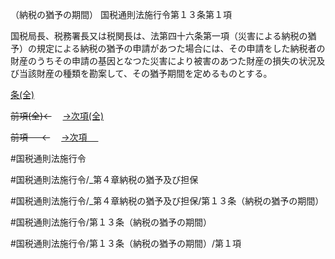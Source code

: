 （納税の猶予の期間）
国税通則法施行令第１３条第１項

国税局長、税務署長又は税関長は、法第四十六条第一項（災害による納税の猶予）の規定による納税の猶予の申請があつた場合には、その申請をした納税者の財産のうちその申請の基因となつた災害により被害のあつた財産の損失の状況及び当該財産の種類を勘案して、その猶予期間を定めるものとする。

[条(全)](国税通則法施行＿令＿第１３条_.md)

~~前項(全)←~~　  [→次項(全)](国税通則法施行＿令＿第１３条第２項_.md)

~~前項 　 ←~~　  [→次項 　 ](国税通則法施行＿令＿第１３条第２項.md)



#国税通則法施行令

#国税通則法施行令/_第４章納税の猶予及び担保

#国税通則法施行令/_第４章納税の猶予及び担保/第１３条（納税の猶予の期間）

#国税通則法施行令/第１３条（納税の猶予の期間）

#国税通則法施行令/第１３条（納税の猶予の期間）/第１項

